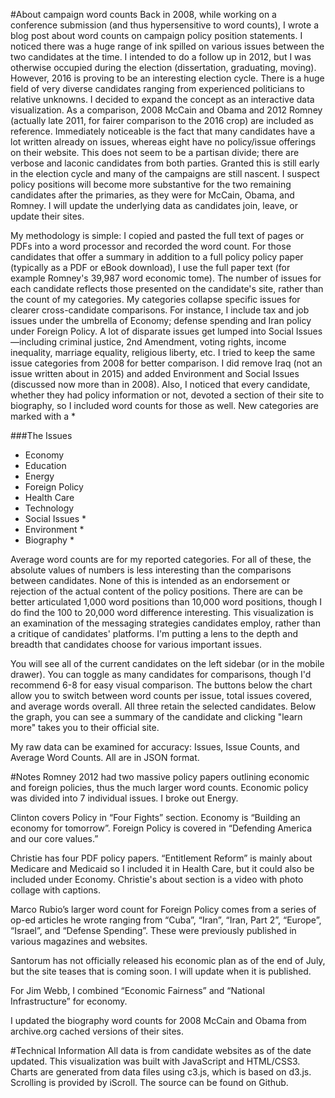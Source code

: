 #About campaign word counts
Back in 2008, while working on a conference submission (and thus hypersensitive to word counts), I wrote a blog post about word counts on campaign policy position statements. I noticed there was a huge range of ink spilled on various issues between the two candidates at the time. I intended to do a follow up in 2012, but I was otherwise occupied during the election (dissertation, graduating, moving). However, 2016 is proving to be an interesting election cycle. There is a huge field of very diverse candidates ranging from experienced politicians to relative unknowns. I decided to expand the concept as an interactive data visualization. As a comparison, 2008 McCain and Obama and 2012 Romney (actually late 2011, for fairer comparison to the 2016 crop) are included as reference. Immediately noticeable is the fact that many candidates have a lot written already on issues, whereas eight have no policy/issue offerings on their website. This does not seem to be a partisan divide; there are verbose and laconic candidates from both parties. Granted this is still early in the election cycle and many of the campaigns are still nascent. I suspect policy positions will become more substantive for the two remaining candidates after the primaries, as they were for McCain, Obama, and Romney. I will update the underlying data as candidates join, leave, or update their sites.

My methodology is simple: I copied and pasted the full text of pages or PDFs into a word processor and recorded the word count. For those candidates that offer a summary in addition to a full policy policy paper (typically as a PDF or eBook download), I use the full paper text (for example Romney's 39,987 word economic tome). The number of issues for each candidate reflects those presented on the candidate's site, rather than the count of my categories. My categories collapse specific issues for clearer cross-candidate comparisons. For instance, I include tax and job issues under the umbrella of Economy; defense spending and Iran policy under Foreign Policy. A lot of disparate issues get lumped into Social Issues—including criminal justice, 2nd Amendment, voting rights, income inequality, marriage equality, religious liberty, etc. I tried to keep the same issue categories from 2008 for better comparison. I did remove Iraq (not an issue written about in 2015) and added Environment and Social Issues (discussed now more than in 2008). Also, I noticed that every candidate, whether they had policy information or not, devoted a section of their site to biography, so I included word counts for those as well. New categories are marked with a *

###The Issues
- Economy
- Education
- Energy
- Foreign Policy
- Health Care
- Technology
- Social Issues *
- Environment *
- Biography *

Average word counts are for my reported categories. For all of these, the absolute values of numbers is less interesting than the comparisons between candidates. None of this is intended as an endorsement or rejection of the actual content of the policy positions. There are can be better articulated 1,000 word positions than 10,000 word positions, though I do find the 100 to 20,000 word difference interesting. This visualization is an examination of the messaging strategies candidates employ, rather than a critique of candidates' platforms. I'm putting a lens to the depth and breadth that candidates choose for various important issues.

You will see all of the current candidates on the left sidebar (or in the mobile drawer). You can toggle as many candidates for comparisons, though I'd recommend 6-8 for easy visual comparison. The buttons below the chart allow you to switch between word counts per issue, total issues covered, and average words overall. All three retain the selected candidates. Below the graph, you can see a summary of the candidate and clicking "learn more" takes you to their official site.

My raw data can be examined for accuracy: Issues, Issue Counts, and Average Word Counts. All are in JSON format.


#Notes
Romney 2012 had two massive policy papers outlining economic and foreign policies, thus the much larger word counts. Economic policy was divided into 7 individual issues. I broke out Energy.

Clinton covers Policy in “Four Fights” section. Economy is “Building an economy for tomorrow”. Foreign Policy is covered in “Defending America and our core values.”

Christie has four PDF policy papers. “Entitlement Reform” is mainly about Medicare and Medicaid so I included it in Health Care, but it could also be included under Economy. Christie's about section is a video with photo collage with captions.

Marco Rubio’s larger word count for Foreign Policy comes from a series of op-ed articles he wrote ranging from “Cuba”, “Iran”, “Iran, Part 2”, “Europe”, “Israel”, and “Defense Spending”. These were previously published in various magazines and websites.

Santorum has not officially released his economic plan as of the end of July, but the site teases that is coming soon. I will update when it is published.

For Jim Webb, I combined “Economic Fairness” and “National Infrastructure” for economy.

I updated the biography word counts for 2008 McCain and Obama from archive.org cached versions of their sites.


#Technical Information
All data is from candidate websites as of the date updated. This visualization was built with JavaScript and HTML/CSS3. Charts are generated from data files using c3.js, which is based on d3.js. Scrolling is provided by iScroll. The source can be found on Github.
